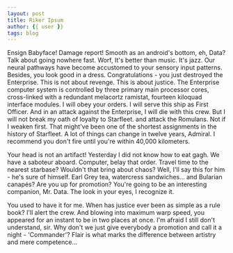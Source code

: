 ```yaml
---
layout: post
title: Riker Ipsum
author: {{ user }}
tags: blog
--- 
```


Ensign Babyface! Damage report! Smooth as an android's bottom, eh, Data? Talk about going nowhere fast. Worf, It's better than music. It's jazz. Our neural pathways have become accustomed to your sensory input patterns. Besides, you look good in a dress. Congratulations - you just destroyed the Enterprise. This is not about revenge. This is about justice. The Enterprise computer system is controlled by three primary main processor cores, cross-linked with a redundant melacortz ramistat, fourteen kiloquad interface modules. I will obey your orders. I will serve this ship as First Officer. And in an attack against the Enterprise, I will die with this crew. But I will not break my oath of loyalty to Starfleet. and attack the Romulans. Not if I weaken first. That might've been one of the shortest assignments in the history of Starfleet. A lot of things can change in twelve years, Admiral. I recommend you don't fire until you're within 40,000 kilometers. 

Your head is not an artifact! Yesterday I did not know how to eat gagh. We have a saboteur aboard. Computer, belay that order. Travel time to the nearest starbase? Wouldn't that bring about chaos? Well, I'll say this for him - he's sure of himself. Earl Grey tea, watercress sandwiches... and Bularian canapés? Are you up for promotion? You're going to be an interesting companion, Mr. Data. The look in your eyes, I recognize it. 

You used to have it for me. When has justice ever been as simple as a rule book? I'll alert the crew. And blowing into maximum warp speed, you appeared for an instant to be in two places at once. I'm afraid I still don't understand, sir. Why don't we just give everybody a promotion and call it a night - 'Commander'? Flair is what marks the difference between artistry and mere competence...
